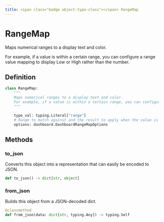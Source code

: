 ```yaml
---
title: <span class="badge object-type-class"></span> RangeMap
---
```

# <span class="badge object-type-class"></span> RangeMap

Maps numerical ranges to a display text and color.

For example, if a value is within a certain range, you can configure a range value mapping to display Low or High rather than the number.

## Definition

```python
class RangeMap:
    """
    Maps numerical ranges to a display text and color.
    For example, if a value is within a certain range, you can configure a range value mapping to display Low or High rather than the number.
    """

    type_val: typing.Literal["range"]
    # Range to match against and the result to apply when the value is within the range
    options: dashboard.DashboardRangeMapOptions
```
## Methods

### <span class="badge object-method"></span> to_json

Converts this object into a representation that can easily be encoded to JSON.

```python
def to_json() -> dict[str, object]
```

### <span class="badge object-method"></span> from_json

Builds this object from a JSON-decoded dict.

```python
@classmethod
def from_json(data: dict[str, typing.Any]) -> typing.Self
```

